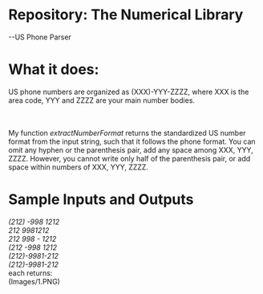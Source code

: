 # Repository: The Numerical Library
--US Phone Parser

# What it does:
US phone numbers are organized as (XXX)-YYY-ZZZZ, where XXX is the area code, YYY and ZZZZ are your main number bodies. 

<br/><br/>My function <i>extractNumberFormat</i> returns the standardized US number format from the input string, such that it follows the phone format. You can omit any hyphen or the parenthesis pair, add any space among XXX, YYY, ZZZZ. However, you cannot write only half of the parenthesis pair, or add space within numbers of XXX, YYY, ZZZZ.

# Sample Inputs and Outputs
<i>
(212)  -998  1212<br/> 
212 9981212<br/>
212  998 - 1212<br/>
(212  -998 1212<br/>
(212)-9981-212<br/>
(212)-9981-212<br/>
</i>
each returns:<br/>
(Images/1.PNG)
